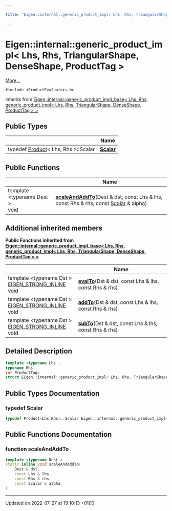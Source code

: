 ```yaml
---

title: "Eigen::internal::generic_product_impl< Lhs, Rhs, TriangularShape, DenseShape, ProductTag >"

---
```


# Eigen::internal::generic_product_impl< Lhs, Rhs, TriangularShape, DenseShape, ProductTag >



 [More...](#detailed-description)


`#include <ProductEvaluators.h>`

Inherits from [Eigen::internal::generic_product_impl_base< Lhs, Rhs, generic_product_impl< Lhs, Rhs, TriangularShape, DenseShape, ProductTag > >](http://example.org/classes/structeigen_1_1internal_1_1generic__product__impl__base/)

## Public Types

|                | Name           |
| -------------- | -------------- |
| typedef <a href="http://example.org/classes/classeigen_1_1product/">Product</a>< Lhs, Rhs >::Scalar | **[Scalar](http://example.org/classes/structeigen_1_1internal_1_1generic__product__impl_3_01lhs_00_01rhs_00_01triangularshape_00_01denseshape_00_01producttag_01_4/#typedef-scalar)**  |

## Public Functions

|                | Name           |
| -------------- | -------------- |
| template <typename Dest \> <br>void | **[scaleAndAddTo](http://example.org/classes/structeigen_1_1internal_1_1generic__product__impl_3_01lhs_00_01rhs_00_01triangularshape_00_01denseshape_00_01producttag_01_4/#function-scaleandaddto)**(Dest & dst, const Lhs & lhs, const Rhs & rhs, const <a href="http://example.org/classes/structeigen_1_1internal_1_1generic__product__impl_3_01lhs_00_01rhs_00_01triangularshape_00_01denseshape_00_01producttag_01_4/#typedef-scalar">Scalar</a> & alpha) |

## Additional inherited members

**Public Functions inherited from [Eigen::internal::generic_product_impl_base< Lhs, Rhs, generic_product_impl< Lhs, Rhs, TriangularShape, DenseShape, ProductTag > >](http://example.org/classes/structeigen_1_1internal_1_1generic__product__impl__base/)**

|                | Name           |
| -------------- | -------------- |
| template <typename Dst \> <br><a href="http://example.org/files/macros_8h/#define-eigen-strong-inline">EIGEN_STRONG_INLINE</a> void | **[evalTo](http://example.org/classes/structeigen_1_1internal_1_1generic__product__impl__base/#function-evalto)**(Dst & dst, const Lhs & lhs, const Rhs & rhs) |
| template <typename Dst \> <br><a href="http://example.org/files/macros_8h/#define-eigen-strong-inline">EIGEN_STRONG_INLINE</a> void | **[addTo](http://example.org/classes/structeigen_1_1internal_1_1generic__product__impl__base/#function-addto)**(Dst & dst, const Lhs & lhs, const Rhs & rhs) |
| template <typename Dst \> <br><a href="http://example.org/files/macros_8h/#define-eigen-strong-inline">EIGEN_STRONG_INLINE</a> void | **[subTo](http://example.org/classes/structeigen_1_1internal_1_1generic__product__impl__base/#function-subto)**(Dst & dst, const Lhs & lhs, const Rhs & rhs) |


## Detailed Description

```cpp
template <typename Lhs ,
typename Rhs ,
int ProductTag>
struct Eigen::internal::generic_product_impl< Lhs, Rhs, TriangularShape, DenseShape, ProductTag >;
```

## Public Types Documentation

### typedef Scalar

```cpp
typedef Product<Lhs,Rhs>::Scalar Eigen::internal::generic_product_impl< Lhs, Rhs, TriangularShape, DenseShape, ProductTag >::Scalar;
```


## Public Functions Documentation

### function scaleAndAddTo

```cpp
template <typename Dest >
static inline void scaleAndAddTo(
    Dest & dst,
    const Lhs & lhs,
    const Rhs & rhs,
    const Scalar & alpha
)
```


-------------------------------

Updated on 2022-07-27 at 19:10:13 +0100